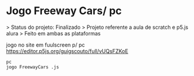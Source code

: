 <h1>Jogo Freeway Cars/ pc</h1>
> Status do projeto: Finalizado
> Projeto referente a aula de scratch e p5.js alura
> Feito em ambas as plataformas

jogo no site em fuulscreen p/ pc
https://editor.p5js.org/guigscouto/full/vUQsFZKoE

```
pc
jogo FreewayCars .js
```
